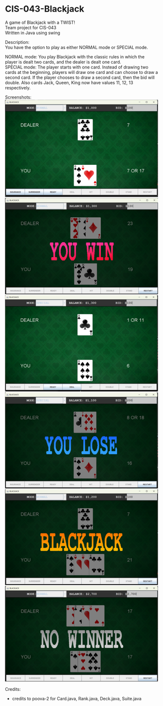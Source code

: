 # CIS-043-Blackjack
A game of Blackjack with a TWIST!<br/>
Team project for CIS-043<br/>
Written in Java using swing<br/>

Description:<br/>
You have the option to play as either NORMAL mode or SPECIAL mode.<br/>

NORMAL mode: You play Blackjack with the classic rules in which the player is dealt two cards, and the dealer is dealt one card.<br/>
SPECIAL mode: The player starts with one card. Instead of drawing two cards at the beginning, players will draw one card and can choose to draw a second card. If the player chooses to draw a second card, then the bid will     double. Also cards Jack, Queen, King now have values 11, 12, 13 respectively.<br/>

Screenshots:
![alt text](https://github.com/sebeid4556/CIS-043-Blackjack/blob/master/screenshots/play1.png?raw=true)
![alt text](https://github.com/sebeid4556/CIS-043-Blackjack/blob/master/screenshots/youwin.png?raw=true)
![alt text](https://github.com/sebeid4556/CIS-043-Blackjack/blob/master/screenshots/play2.png?raw=true)
![alt text](https://github.com/sebeid4556/CIS-043-Blackjack/blob/master/screenshots/youlose.png?raw=true)
![alt text](https://github.com/sebeid4556/CIS-043-Blackjack/blob/master/screenshots/blackjack.png?raw=true)
![alt text](https://github.com/sebeid4556/CIS-043-Blackjack/blob/master/screenshots/nowinner.png?raw=true)

Credits:
- credits to poova-2 for Card.java, Rank.java, Deck.java, Suite.java
